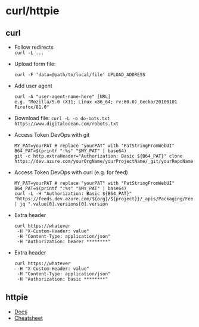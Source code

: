 # curl/httpie

## curl

- Follow redirects  
  `curl -L ...`

- Upload form file: 
  ```
  curl -F ‘data=@path/to/local/file’ UPLOAD_ADDRESS
  ```
- Add user agent
  ```
  curl -A "user-agent-name-here" [URL]
  e.g. "Mozilla/5.0 (X11; Linux x86_64; rv:60.0) Gecko/20100101 Firefox/81.0"
  ```

- Download file: `curl -L -o do-bots.txt  https://www.digitalocean.com/robots.txt`


- Access Token DevOps with git
  ```
  MY_PAT=yourPAT # replace "yourPAT" with "PatStringFromWebUI"
  B64_PAT=$(printf ":%s" "$MY_PAT" | base64)
  git -c http.extraHeader="Authorization: Basic ${B64_PAT}" clone https://dev.azure.com/yourOrgName/yourProjectName/_git/yourRepoName
  ```

- Access Token DevOps with curl (e.g. for feed)
  ```
  MY_PAT=yourPAT # replace "yourPAT" with "PatStringFromWebUI"
  B64_PAT=$(printf ":%s" "$MY_PAT" | base64)
  curl -L -H "Authorization: Basic ${B64_PAT}" "https://feeds.dev.azure.com/${org}/${project}}/_apis/Packaging/Feeds/$feed/Packages" | jq ".value[0].versions[0].version
  ```  

- Extra header
  ```
  curl https://whatever
   -H "X-Custom-Header: value"
   -H "Content-Type: application/json"
   -H "Authorization: bearer ********"
  ```

- Extra header
  ```
  curl https://whatever
   -H "X-Custom-Header: value"
   -H "Content-Type: application/json"
   -H "Authorization: basic ********"
  ```

## httpie
- [Docs](https://httpie.io/docs)
- [Cheatsheet](https://devhints.io/httpie)